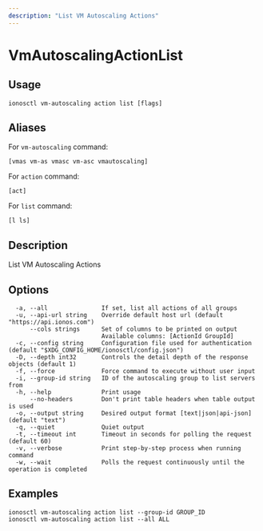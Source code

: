 ```yaml
---
description: "List VM Autoscaling Actions"
---
```


# VmAutoscalingActionList

## Usage

```text
ionosctl vm-autoscaling action list [flags]
```

## Aliases

For `vm-autoscaling` command:

```text
[vmas vm-as vmasc vm-asc vmautoscaling]
```

For `action` command:

```text
[act]
```

For `list` command:

```text
[l ls]
```

## Description

List VM Autoscaling Actions

## Options

```text
  -a, --all               If set, list all actions of all groups
  -u, --api-url string    Override default host url (default "https://api.ionos.com")
      --cols strings      Set of columns to be printed on output 
                          Available columns: [ActionId GroupId]
  -c, --config string     Configuration file used for authentication (default "$XDG_CONFIG_HOME/ionosctl/config.json")
  -D, --depth int32       Controls the detail depth of the response objects (default 1)
  -f, --force             Force command to execute without user input
  -i, --group-id string   ID of the autoscaling group to list servers from
  -h, --help              Print usage
      --no-headers        Don't print table headers when table output is used
  -o, --output string     Desired output format [text|json|api-json] (default "text")
  -q, --quiet             Quiet output
  -t, --timeout int       Timeout in seconds for polling the request (default 60)
  -v, --verbose           Print step-by-step process when running command
  -w, --wait              Polls the request continuously until the operation is completed 
```

## Examples

```text
ionosctl vm-autoscaling action list --group-id GROUP_ID
ionosctl vm-autoscaling action list --all ALL
```

